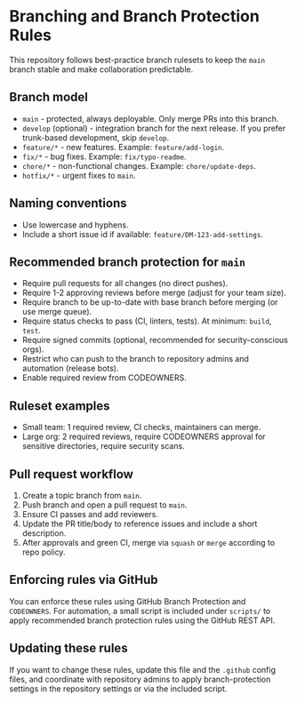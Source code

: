 # Branching and Branch Protection Rules

This repository follows best-practice branch rulesets to keep the `main` branch stable and make collaboration predictable.

## Branch model

- `main` - protected, always deployable. Only merge PRs into this branch.
- `develop` (optional) - integration branch for the next release. If you prefer trunk-based development, skip `develop`.
- `feature/*` - new features. Example: `feature/add-login`.
- `fix/*` - bug fixes. Example: `fix/typo-readme`.
- `chore/*` - non-functional changes. Example: `chore/update-deps`.
- `hotfix/*` - urgent fixes to `main`.

## Naming conventions

- Use lowercase and hyphens.
- Include a short issue id if available: `feature/DM-123-add-settings`.

## Recommended branch protection for `main`

- Require pull requests for all changes (no direct pushes).
- Require 1-2 approving reviews before merge (adjust for your team size).
- Require branch to be up-to-date with base branch before merging (or use merge queue).
- Require status checks to pass (CI, linters, tests). At minimum: `build`, `test`.
- Require signed commits (optional, recommended for security-conscious orgs).
- Restrict who can push to the branch to repository admins and automation (release bots).
- Enable required review from CODEOWNERS.

## Ruleset examples

- Small team: 1 required review, CI checks, maintainers can merge.
- Large org: 2 required reviews, require CODEOWNERS approval for sensitive directories, require security scans.

## Pull request workflow

1. Create a topic branch from `main`.
2. Push branch and open a pull request to `main`.
3. Ensure CI passes and add reviewers.
4. Update the PR title/body to reference issues and include a short description.
5. After approvals and green CI, merge via `squash` or `merge` according to repo policy.

## Enforcing rules via GitHub

You can enforce these rules using GitHub Branch Protection and `CODEOWNERS`. For automation, a small script is included under `scripts/` to apply recommended branch protection rules using the GitHub REST API.

## Updating these rules

If you want to change these rules, update this file and the `.github` config files, and coordinate with repository admins to apply branch-protection settings in the repository settings or via the included script.
